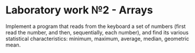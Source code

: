 # Laboratory work №2 - Arrays
Implement a program that reads from the keyboard a set of numbers (first read the number, and then, sequentially, each number), and find its various statistical characteristics: minimum, maximum, average, median, geometric mean.
